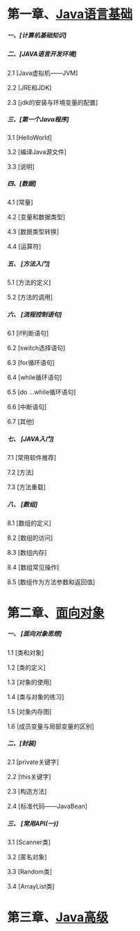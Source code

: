 # 第一章、[Java语言基础](1_JAVA语言基础/1_JAVA语言基础.md)

##### 一、[计算机基础知识]

##### 二、[JAVA语言开发环境]

2.1 [Java虚拟机——JVM]

2.2 [JRE和JDK]

2.3 [jdk的安装与环境变量的配置]

##### 三、[第一个Java程序]

3.1 [HelloWorld]

3.2 [编译Java源文件]

3.3 [说明]

##### 四、[数据]

4.1 [常量]

4.2 [变量和数据类型]

4.3 [数据类型转换]

4.4 [运算符]

##### 五、 [方法入门]

5.1 [方法的定义]

5.2 [方法的调用]

##### 六、 [流程控制语句]

6.1 [if判断语句]

6.2 [switch选择语句]

6.3 [for循环语句]

6.4 [while循环语句]

6.5 [do …while循环语句]

6.6 [中断语句]

6.7 [其他]

##### 七、 [JAVA入门]

7.1 [常用软件推荐]

7.2 [方法]

7.3 [方法重载]

##### 八、 [数组]

8.1 [数组的定义]

8.2 [数组的访问]

8.3 [数组内存]

8.4 [数组常见操作]

8.5 [数组作为方法参数和返回值]

# 第二章、[面向对象](2_面向对象/2_面向对象.md)

##### 一、 [面向对象思想]

1.1 [类和对象]

1.2 [类的定义]

1.3 [对象的使用]

1.4 [类与对象的练习]

1.5 [对象内存图]

1.6 [成员变量与局部变量的区别]

##### 二、[封装]

2.1 [private关键字]

2.2 [this关键字]

2.3 [构造方法]

2.4 [标准代码——JavaBean]

##### 三、 [常用API(一)]

3.1 [Scanner类]

3.2 [匿名对象]

3.3 [Random类]

3.4 [ArrayList类]

# 第三章、[Java高级]()

